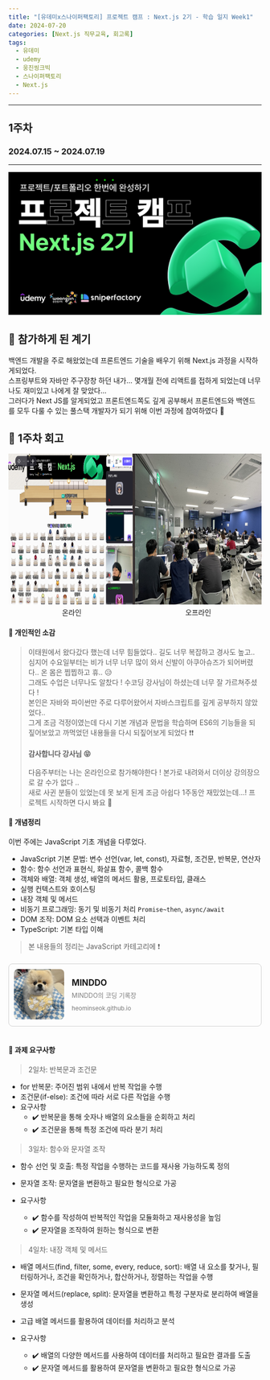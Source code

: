 ```yaml
---
title: "[유데미x스나이퍼팩토리] 프로젝트 캠프 : Next.js 2기 - 학습 일지 Week1"
date: 2024-07-20
categories: [Next.js 직무교육, 회고록]
tags: 
  - 유데미
  - udemy
  - 웅진씽크빅
  - 스나이퍼팩토리
  - Next.js
---
```


<style>
  .flex-container {
    display: flex;
    justify-content: space-between;
  }
  .image-container {
    position: relative;
    width: 100%;
    display: flex;
    flex-direction: column;
    align-items: center;
  }
  .image-container img {
    width: 100%;
    height: 300px;
  }
  .caption {
    text-align: center;
    margin-top: 5px;
  }

  .responsive-link-card {
    display: flex;
    align-items: center;
    border: 1px solid #d0d0d0;
    border-radius: 8px;
    overflow: hidden;
    cursor: pointer;
    text-decoration: none;
    color: inherit;
    margin-top: 20px;
    padding: 10px;
  }
  
  .responsive-link-card img {
    width: 100px;
    height: 100px;
    object-fit: cover;
    border-radius: 8px;
    margin-right: 15px;
  }
  
  .responsive-link-content {
    display: flex;
    flex-direction: column;
  }
  
  .responsive-link-content h2 {
    margin: 0;
    font-size: 1.2em;
  }
  
  .responsive-link-content p {
    margin: 5px 0 10px;
    color: gray;
    font-size: 0.9em;
  }
  
  .responsive-link-content small {
    color: #777;
  }
  
  @media (max-width: 768px) {
    .responsive-link-card {
      flex-direction: column;
      align-items: flex-start;
    }
    
    .responsive-link-card img {
      margin-right: 0;
      margin-bottom: 10px;
    }

    .responsive-link-content {
      width: 100%;
    }
</style>
<hr>

## **1주차** 
### **2024.07.15 ~ 2024.07.19**

<hr>

![유데미x스나이퍼팩토리](/assets/img/posts/camp-review/udemy-main.png)

## 🐥 참가하게 된 계기
백엔드 개발을 주로 해왔었는데 프론트엔드 기술을 배우기 위해 Next.js 과정을 시작하게되었다. <br> 스프링부트와 자바만 주구장창 하던 내가... 몇개월 전에 리액트를 접하게 되었는데 너무나도 재미있고 나에게 잘 맞았다... <br>
그러다가 Next JS를 알게되었고 프론트엔드쪽도 깊게 공부해서 프론트엔드와 백엔드를 모두 다룰 수 있는 풀스택 개발자가 되기 위해 이번 과정에 참여하였다 🤟

## 🐥 1주차 회고

<div class="flex-container">
  <div class="image-container">
    <img src="/assets/img/posts/camp-review/week1-jep.png">
    <div class="caption">온라인</div>
  </div>
  <div class="image-container">
    <img src="/assets/img/posts/camp-review/week1-offline.jpg">
    <div class="caption">오프라인</div>
  </div>
</div>

#### 🐣 개인적인 소감
><span>이태원에서 왔다갔다 했는데 너무 힘들었다.. 길도 너무 복잡하고 경사도 높고.. 심지어 수요일부터는 비가 너무 너무 많이 와서 신발이 아쿠아슈즈가 되어버렸다..  온 몸은 찝찝하고 휴.. 😥 <br>
>그래도 수업은 너무나도 알찼다 ! 수코딩 강사님이 하셨는데 너무 잘 가르쳐주셨다 ! <br> 본인은 자바와 파이썬만 주로 다루어왔어서 자바스크립트를 깊게 공부하지 않았었다.. <br>
>그게 조금 걱정이였는데 다시 기본 개념과 문법을 학습하며 ES6의 기능들을 되짚어보았고 까먹었던 내용들을 다시 되짚어보게 되었다 ❗️❗️ <br><br>
> **감사합니다 강사님 😝** </span> <br><br>
><span>다음주부터는 나는 온라인으로 참가해야한다 ! 본가로 내려와서 더이상 강의장으로 갈 수가 없다 .. <br>
>새로 사귄 분들이 있었는데 못 보게 된게 조금 아쉽다 1주동안 재밌었는데...! 프로젝트 시작하면 다시 봐요 🥹</span>



#### 🐣 개념정리
이번 주에는 JavaScript 기초 개념을 다루었다.<br>

  - JavaScript 기본 문법: 변수 선언(var, let, const), 자료형, 조건문, 반복문, 연산자
  - 함수: 함수 선언과 표현식, 화살표 함수, 콜백 함수
  - 객체와 배열: 객체 생성, 배열의 메서드 활용, 프로토타입, 클래스
  - 실행 컨텍스트와 호이스팅
  - 내장 객체 및 메서드
  - 비동기 프로그래밍: 동기 및 비동기 처리 `Promise~then`, `async/await`
  - DOM 조작: DOM 요소 선택과 이벤트 처리
  - TypeScript: 기본 타입 이해
  
> 본 내용들의 정리는 JavaScript 카테고리에 ❗️<br>

<div class="responsive-link-card" onclick="window.open('https://heominseok.github.io/categories/javascript/', '_blank');">
  <div>
    <img src="./assets/img/chilbok.jpeg" alt="MINDDO 이미지">
  </div>
  <div class="responsive-link-content">
    <h2>MINDDO</h2>
    <p>MINDDO의 코딩 기록장</p>
    <small>heominseok.github.io</small>
  </div>
</div>
<br>

#### 🐣 과제 요구사항
  > 2일차: 반복문과 조건문

  - for 반복문: 주어진 범위 내에서 반복 작업을 수행
  - 조건문(if-else): 조건에 따라 서로 다른 작업을 수행
  - 요구사항 
    - ✔️ 반복문을 통해 숫자나 배열의 요소들을 순회하고 처리 
    - ✔️ 조건문을 통해 특정 조건에 따라 분기 처리
  
  > 3일차: 함수와 문자열 조작

  - 함수 선언 및 호출: 특정 작업을 수행하는 코드를 재사용 가능하도록 정의
  - 문자열 조작: 문자열을 변환하고 필요한 형식으로 가공
  - 요구사항

    - ✔️ 함수를 작성하여 반복적인 작업을 모듈화하고 재사용성을 높임
    - ✔️ 문자열을 조작하여 원하는 형식으로 변환
  
  >  4일차: 내장 객체 및 메서드


  - 배열 메서드(find, filter, some, every, reduce, sort): 배열 내 요소를 찾거나, 필터링하거나, 조건을 확인하거나, 합산하거나, 정렬하는 작업을 수행
  - 문자열 메서드(replace, split): 문자열을 변환하고 특정 구분자로 분리하여 배열을 생성
  - 고급 배열 메서드를 활용하여 데이터를 처리하고 분석
  - 요구사항
  
    - ✔️ 배열의 다양한 메서드를 사용하여 데이터를 처리하고 필요한 결과를 도출
    - ✔️ 문자열 메서드를 활용하여 문자열을 변환하고 필요한 형식으로 가공